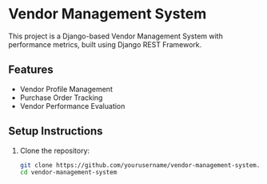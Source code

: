 # Vendor Management System

This project is a Django-based Vendor Management System with performance metrics, built using Django REST Framework.

## Features
- Vendor Profile Management
- Purchase Order Tracking
- Vendor Performance Evaluation

## Setup Instructions

1. Clone the repository:
   ```bash
   git clone https://github.com/yourusername/vendor-management-system.git
   cd vendor-management-system
